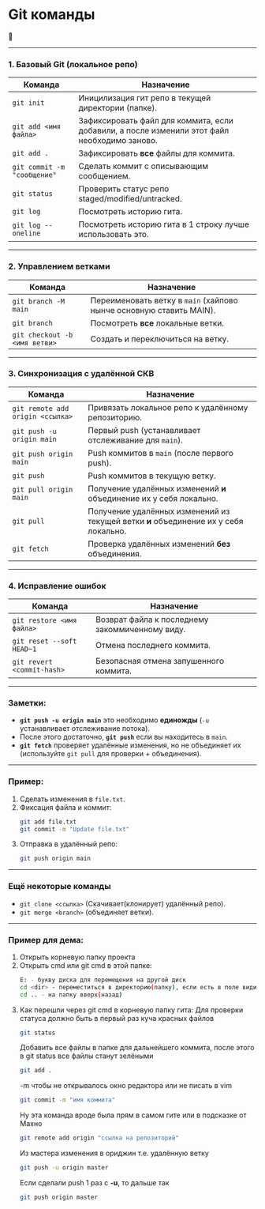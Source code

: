 # Git команды
🙂

---

### **1. Базовый Git (локальное репо)**
| Команда | Назначение |
|---------|---------|
| `git init` | Иницилизация гит репо в текущей директории (папке). |
| `git add <имя файла>` | Зафиксировать файл для коммита, если добавили, а после изменили этот файл необходимо заново. |
| `git add .` | Зафиксировать **все** файлы для коммита. |
| `git commit -m "сообщение"` | Сделать коммит с описывающим сообщением. |
| `git status` | Проверить статус репо staged/modified/untracked. |
| `git log` | Посмотреть историю гита. |
| `git log --oneline` | Посмотреть историю гита в 1 строку лучше использовать это. |

---

### **2. Управлением ветками**
| Команда | Назначение |
|---------|---------|
| `git branch -M main` | Переименовать ветку в `main` (хайпово нынче основную ставить MAIN). |
| `git branch` | Посмотреть **все** локальные ветки. |
| `git checkout -b <имя ветви>` | Создать и переключиться на ветку. |

---

### **3. Синхронизация с удалённой СКВ**
| Команда | Назначение |
|---------|---------|
| `git remote add origin <ссылка>` | Привязать локальное репо к удалённому репозиторию. |
| `git push -u origin main` | Первый push (устанавливает отслеживание для `main`). |
| `git push origin main` | Push коммитов в `main` (после первого push). |
| `git push` | Push коммитов в текущую ветку. |
| `git pull origin main` | Получение удалённых изменений **и** объединение их у себя локально. |
| `git pull` | Получение удалённых изменений из текущей ветки **и** объединение их у себя локально. |
| `git fetch` | Проверка удалённых изменений **без** объединения. |

---

### **4. Исправление ошибок**
| Команда | Назначение |
|---------|---------|
| `git restore <имя файла>` | Возврат файла к последнему закоммиченному виду. |
| `git reset --soft HEAD~1` | Отмена последнего коммита. |
| `git revert <commit-hash>` | Безопасная отмена запушенного коммита. |

---

### **Заметки:**
- **`git push -u origin main`** это необходимо **единожды** (`-u` устанавливает отслеживание потока).
- После этого достаточно, **`git push`** если вы находитесь в `main`.
- **`git fetch`** проверяет удалённые изменения, но не объединяет их (используйте `git pull` для проверки + объединения).

---

### **Пример:**
1. Сделать изменения в `file.txt`.
2. Фиксация файла и коммит:
   ```bash
   git add file.txt
   git commit -m "Update file.txt"
   ```
3. Отправка в удалённый репо:
   ```bash
   git push origin main
   ```

---

### **Ещё некоторые команды**
- `git clone <ссылка>` (Скачивает(клонирует) удалённый репо).
- `git merge <branch>` (объединяет ветки).

---

### **Пример для дема:**
1. Открыть корневую папку проекта
2. Открыть cmd или git cmd в этой папке:
   ```bash
   E: - букву диска для перемещения на другой диск
   cd <dir> - переместиться в директорию(папку), если есть в поле видимости
   cd .. - на папку вверх(назад)
   ```
3. Как перешли через git cmd в корневую папку гита:
   Для проверки статуса должно быть в первый раз куча красных файлов
   ```bash
   git status
   ```
   Добавить все файлы в папке для дальнейшего коммита, после этого в git status все файлы станут зелёными
   ```bash
   git add .
   ```
   -m чтобы не открывалось окно редактора или не писать в vim
   ```bash
   git commit -m "имя коммита"
   ```
   Ну эта команда вроде была прям в самом гите или в подсказке от Махно
   ```bash
   git remote add origin "ссылка на репозиторий"
   ```
   Из мастера изменения в ориджин т.е. удалённую ветку
   ```bash
   git push -u origin master
   ```
   Если сделали push 1 раз с **-u**, то дальше так
   ```bash
   git push origin master
   ```
